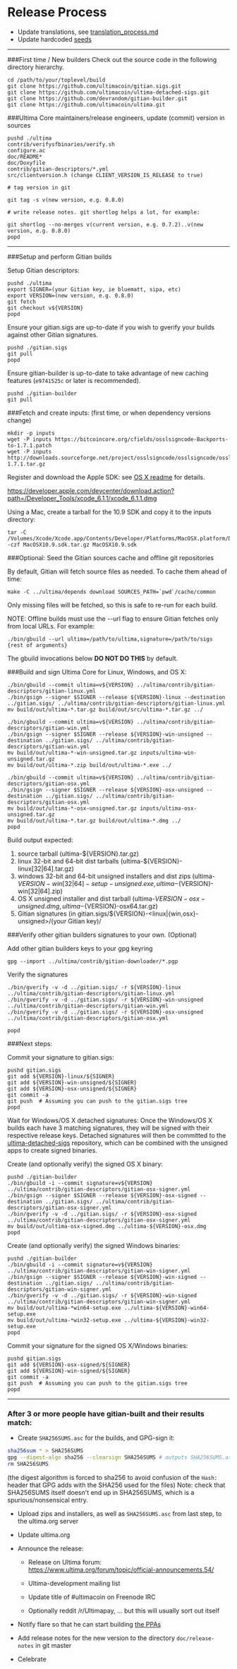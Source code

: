 Release Process
====================

* Update translations, see [translation_process.md](https://github.com/ultimacoin/ultima/blob/master/doc/translation_process.md#syncing-with-transifex)
* Update hardcoded [seeds](/contrib/seeds)

* * *

###First time / New builders
Check out the source code in the following directory hierarchy.

	cd /path/to/your/toplevel/build
	git clone https://github.com/ultimacoin/gitian.sigs.git
	git clone https://github.com/ultimacoin/ultima-detached-sigs.git
	git clone https://github.com/devrandom/gitian-builder.git
	git clone https://github.com/ultimacoin/ultima.git

###Ultima Core maintainers/release engineers, update (commit) version in sources

	pushd ./ultima
	contrib/verifysfbinaries/verify.sh
	configure.ac
	doc/README*
	doc/Doxyfile
	contrib/gitian-descriptors/*.yml
	src/clientversion.h (change CLIENT_VERSION_IS_RELEASE to true)

	# tag version in git

	git tag -s v(new version, e.g. 0.8.0)

	# write release notes. git shortlog helps a lot, for example:

	git shortlog --no-merges v(current version, e.g. 0.7.2)..v(new version, e.g. 0.8.0)
	popd

* * *

###Setup and perform Gitian builds

 Setup Gitian descriptors:

	pushd ./ultima
	export SIGNER=(your Gitian key, ie bluematt, sipa, etc)
	export VERSION=(new version, e.g. 0.8.0)
	git fetch
	git checkout v${VERSION}
	popd

  Ensure your gitian.sigs are up-to-date if you wish to gverify your builds against other Gitian signatures.

	pushd ./gitian.sigs
	git pull
	popd

  Ensure gitian-builder is up-to-date to take advantage of new caching features (`e9741525c` or later is recommended).

	pushd ./gitian-builder
	git pull

###Fetch and create inputs: (first time, or when dependency versions change)

	mkdir -p inputs
	wget -P inputs https://bitcoincore.org/cfields/osslsigncode-Backports-to-1.7.1.patch
	wget -P inputs http://downloads.sourceforge.net/project/osslsigncode/osslsigncode/osslsigncode-1.7.1.tar.gz

 Register and download the Apple SDK: see [OS X readme](README_osx.txt) for details.

 https://developer.apple.com/devcenter/download.action?path=/Developer_Tools/xcode_6.1.1/xcode_6.1.1.dmg

 Using a Mac, create a tarball for the 10.9 SDK and copy it to the inputs directory:

	tar -C /Volumes/Xcode/Xcode.app/Contents/Developer/Platforms/MacOSX.platform/Developer/SDKs/ -czf MacOSX10.9.sdk.tar.gz MacOSX10.9.sdk

###Optional: Seed the Gitian sources cache and offline git repositories

By default, Gitian will fetch source files as needed. To cache them ahead of time:

	make -C ../ultima/depends download SOURCES_PATH=`pwd`/cache/common

Only missing files will be fetched, so this is safe to re-run for each build.

NOTE: Offline builds must use the --url flag to ensure Gitian fetches only from local URLs. For example:
```
./bin/gbuild --url ultima=/path/to/ultima,signature=/path/to/sigs {rest of arguments}
```
The gbuild invocations below <b>DO NOT DO THIS</b> by default.

###Build and sign Ultima Core for Linux, Windows, and OS X:

	./bin/gbuild --commit ultima=v${VERSION} ../ultima/contrib/gitian-descriptors/gitian-linux.yml
	./bin/gsign --signer $SIGNER --release ${VERSION}-linux --destination ../gitian.sigs/ ../ultima/contrib/gitian-descriptors/gitian-linux.yml
	mv build/out/ultima-*.tar.gz build/out/src/ultima-*.tar.gz ../

	./bin/gbuild --commit ultima=v${VERSION} ../ultima/contrib/gitian-descriptors/gitian-win.yml
	./bin/gsign --signer $SIGNER --release ${VERSION}-win-unsigned --destination ../gitian.sigs/ ../ultima/contrib/gitian-descriptors/gitian-win.yml
	mv build/out/ultima-*-win-unsigned.tar.gz inputs/ultima-win-unsigned.tar.gz
	mv build/out/ultima-*.zip build/out/ultima-*.exe ../

	./bin/gbuild --commit ultima=v${VERSION} ../ultima/contrib/gitian-descriptors/gitian-osx.yml
	./bin/gsign --signer $SIGNER --release ${VERSION}-osx-unsigned --destination ../gitian.sigs/ ../ultima/contrib/gitian-descriptors/gitian-osx.yml
	mv build/out/ultima-*-osx-unsigned.tar.gz inputs/ultima-osx-unsigned.tar.gz
	mv build/out/ultima-*.tar.gz build/out/ultima-*.dmg ../
	popd

  Build output expected:

  1. source tarball (ultima-${VERSION}.tar.gz)
  2. linux 32-bit and 64-bit dist tarballs (ultima-${VERSION}-linux[32|64].tar.gz)
  3. windows 32-bit and 64-bit unsigned installers and dist zips (ultima-${VERSION}-win[32|64]-setup-unsigned.exe, ultima-${VERSION}-win[32|64].zip)
  4. OS X unsigned installer and dist tarball (ultima-${VERSION}-osx-unsigned.dmg, ultima-${VERSION}-osx64.tar.gz)
  5. Gitian signatures (in gitian.sigs/${VERSION}-<linux|{win,osx}-unsigned>/(your Gitian key)/

###Verify other gitian builders signatures to your own. (Optional)

  Add other gitian builders keys to your gpg keyring

	gpg --import ../ultima/contrib/gitian-downloader/*.pgp

  Verify the signatures

	./bin/gverify -v -d ../gitian.sigs/ -r ${VERSION}-linux ../ultima/contrib/gitian-descriptors/gitian-linux.yml
	./bin/gverify -v -d ../gitian.sigs/ -r ${VERSION}-win-unsigned ../ultima/contrib/gitian-descriptors/gitian-win.yml
	./bin/gverify -v -d ../gitian.sigs/ -r ${VERSION}-osx-unsigned ../ultima/contrib/gitian-descriptors/gitian-osx.yml

	popd

###Next steps:

Commit your signature to gitian.sigs:

	pushd gitian.sigs
	git add ${VERSION}-linux/${SIGNER}
	git add ${VERSION}-win-unsigned/${SIGNER}
	git add ${VERSION}-osx-unsigned/${SIGNER}
	git commit -a
	git push  # Assuming you can push to the gitian.sigs tree
	popd

  Wait for Windows/OS X detached signatures:
	Once the Windows/OS X builds each have 3 matching signatures, they will be signed with their respective release keys.
	Detached signatures will then be committed to the [ultima-detached-sigs](https://github.com/ultimacoin/ultima-detached-sigs) repository, which can be combined with the unsigned apps to create signed binaries.

  Create (and optionally verify) the signed OS X binary:

	pushd ./gitian-builder
	./bin/gbuild -i --commit signature=v${VERSION} ../ultima/contrib/gitian-descriptors/gitian-osx-signer.yml
	./bin/gsign --signer $SIGNER --release ${VERSION}-osx-signed --destination ../gitian.sigs/ ../ultima/contrib/gitian-descriptors/gitian-osx-signer.yml
	./bin/gverify -v -d ../gitian.sigs/ -r ${VERSION}-osx-signed ../ultima/contrib/gitian-descriptors/gitian-osx-signer.yml
	mv build/out/ultima-osx-signed.dmg ../ultima-${VERSION}-osx.dmg
	popd

  Create (and optionally verify) the signed Windows binaries:

	pushd ./gitian-builder
	./bin/gbuild -i --commit signature=v${VERSION} ../ultima/contrib/gitian-descriptors/gitian-win-signer.yml
	./bin/gsign --signer $SIGNER --release ${VERSION}-win-signed --destination ../gitian.sigs/ ../ultima/contrib/gitian-descriptors/gitian-win-signer.yml
	./bin/gverify -v -d ../gitian.sigs/ -r ${VERSION}-win-signed ../ultima/contrib/gitian-descriptors/gitian-win-signer.yml
	mv build/out/ultima-*win64-setup.exe ../ultima-${VERSION}-win64-setup.exe
	mv build/out/ultima-*win32-setup.exe ../ultima-${VERSION}-win32-setup.exe
	popd

Commit your signature for the signed OS X/Windows binaries:

	pushd gitian.sigs
	git add ${VERSION}-osx-signed/${SIGNER}
	git add ${VERSION}-win-signed/${SIGNER}
	git commit -a
	git push  # Assuming you can push to the gitian.sigs tree
	popd

-------------------------------------------------------------------------

### After 3 or more people have gitian-built and their results match:

- Create `SHA256SUMS.asc` for the builds, and GPG-sign it:
```bash
sha256sum * > SHA256SUMS
gpg --digest-algo sha256 --clearsign SHA256SUMS # outputs SHA256SUMS.asc
rm SHA256SUMS
```
(the digest algorithm is forced to sha256 to avoid confusion of the `Hash:` header that GPG adds with the SHA256 used for the files)
Note: check that SHA256SUMS itself doesn't end up in SHA256SUMS, which is a spurious/nonsensical entry.

- Upload zips and installers, as well as `SHA256SUMS.asc` from last step, to the ultima.org server

- Update ultima.org

- Announce the release:

  - Release on Ultima forum: https://www.ultima.org/forum/topic/official-announcements.54/

  - Ultima-development mailing list

  - Update title of #ultimacoin on Freenode IRC

  - Optionally reddit /r/Ultimapay, ... but this will usually sort out itself

- Notify flare so that he can start building [the PPAs](https://launchpad.net/~ultima.org/+archive/ubuntu/ultima)

- Add release notes for the new version to the directory `doc/release-notes` in git master

- Celebrate
